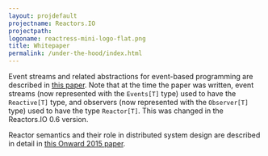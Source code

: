 ```yaml
---
layout: projdefault
projectname: Reactors.IO
projectpath: 
logoname: reactress-mini-logo-flat.png
title: Whitepaper
permalink: /under-the-hood/index.html
---
```


Event streams and related abstractions for event-based programming
are described in
[this paper](/resources/docs/event-streams.pdf).
Note that at the time the paper was written,
event streams (now represented with the `Events[T]` type)
used to have the `Reactive[T]` type,
and observers (now represented with the `Observer[T]` type)
used to have the type `Reactor[T]`.
This was changed in the Reactors.IO 0.6 version.

Reactor semantics and their role in distributed system design
are described in detail in
[this Onward 2015 paper](/resources/docs/reactors.pdf).
